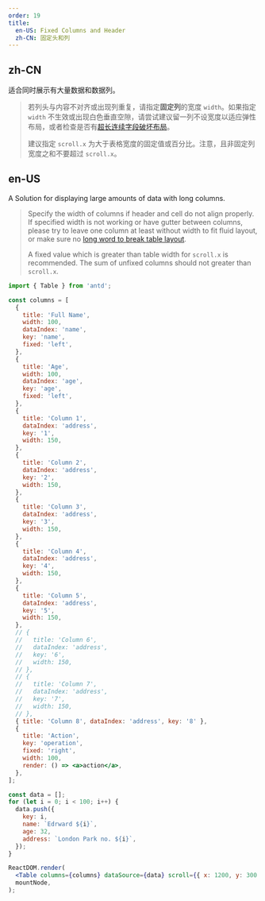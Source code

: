```yaml
---
order: 19
title:
  en-US: Fixed Columns and Header
  zh-CN: 固定头和列
---
```


## zh-CN

适合同时展示有大量数据和数据列。

> 若列头与内容不对齐或出现列重复，请指定**固定列**的宽度 `width`。如果指定 `width` 不生效或出现白色垂直空隙，请尝试建议留一列不设宽度以适应弹性布局，或者检查是否有[超长连续字段破坏布局](https://github.com/ant-design/ant-design/issues/13825#issuecomment-449889241)。
>
> 建议指定 `scroll.x` 为大于表格宽度的固定值或百分比。注意，且非固定列宽度之和不要超过 `scroll.x`。

## en-US

A Solution for displaying large amounts of data with long columns.

> Specify the width of columns if header and cell do not align properly. If specified width is not working or have gutter between columns, please try to leave one column at least without width to fit fluid layout, or make sure no [long word to break table layout](https://github.com/ant-design/ant-design/issues/13825#issuecomment-449889241).
>
> A fixed value which is greater than table width for `scroll.x` is recommended. The sum of unfixed columns should not greater than `scroll.x`.

```jsx
import { Table } from 'antd';

const columns = [
  {
    title: 'Full Name',
    width: 100,
    dataIndex: 'name',
    key: 'name',
    fixed: 'left',
  },
  {
    title: 'Age',
    width: 100,
    dataIndex: 'age',
    key: 'age',
    fixed: 'left',
  },
  {
    title: 'Column 1',
    dataIndex: 'address',
    key: '1',
    width: 150,
  },
  {
    title: 'Column 2',
    dataIndex: 'address',
    key: '2',
    width: 150,
  },
  {
    title: 'Column 3',
    dataIndex: 'address',
    key: '3',
    width: 150,
  },
  {
    title: 'Column 4',
    dataIndex: 'address',
    key: '4',
    width: 150,
  },
  {
    title: 'Column 5',
    dataIndex: 'address',
    key: '5',
    width: 150,
  },
  // {
  //   title: 'Column 6',
  //   dataIndex: 'address',
  //   key: '6',
  //   width: 150,
  // },
  // {
  //   title: 'Column 7',
  //   dataIndex: 'address',
  //   key: '7',
  //   width: 150,
  // },
  { title: 'Column 8', dataIndex: 'address', key: '8' },
  {
    title: 'Action',
    key: 'operation',
    fixed: 'right',
    width: 100,
    render: () => <a>action</a>,
  },
];

const data = [];
for (let i = 0; i < 100; i++) {
  data.push({
    key: i,
    name: `Edrward ${i}`,
    age: 32,
    address: `London Park no. ${i}`,
  });
}

ReactDOM.render(
  <Table columns={columns} dataSource={data} scroll={{ x: 1200, y: 300 }} test={true} />,
  mountNode,
);
```
